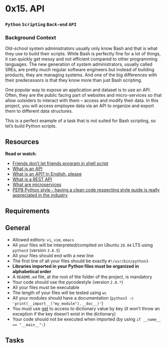 # 0x15. API
### `Python` `Scripting` `Back-end` `API`

### Background Context


Old-school system administrators usually only know Bash and that is what they use to build their scripts. While Bash is perfectly fine for a lot of things, it can quickly get messy and not efficient compared to other programming languages. The new generation of system administrators, usually called SREs, are pretty much regular software engineers but instead of building products, they are managing systems. And one of the big differences with their predecessors is that they know more than just Bash scripting.

One popular way to expose an application and dataset is to use an API. Often, they are the public facing part of websites and micro-services so that allow outsiders to interact with them – access and modify their data. In this project, you will access employee data via an API to organize and export them to different data structures.

This is a perfect example of a task that is not suited for Bash scripting, so let’s build Python scripts.

## Resources
**Read or watch**:

* [Friends don’t let friends program in shell script](https://www.turnkeylinux.org/blog/friends-dont-let-friends-program-shell-script)
* [What is an API](https://www.webopedia.com/definitions/api/)
* [What is an API? In English, please](https://www.freecodecamp.org/news/what-is-an-api-in-english-please-b880a3214a82/)
* [What is a REST API](https://www.sitepoint.com/rest-api/)
* [What are microservices](https://smartbear.com/learn/api-design/microservices/)
* [PEP8 Python style - having a clean code respecting style guide is really appreciated in the industry](https://peps.python.org/pep-0008/)

## Requirements
## General
* Allowed editors: `vi`, `vim`, `emacs`
* All your files will be interpreted/compiled on Ubuntu `20.04` LTS using `python3` (version `3.8.5`)
* All your files should end with a new line
* The first line of all your files should be exactly `#!/usr/bin/python3`
* **Libraries imported in your Python files must be organized in alphabetical order**
* A `README.md` file, at the root of the folder of the project, is mandatory
* Your code should use the pycodestyle (version `2.8.*`)
* All your files must be executable
* The length of your files will be tested using `wc`
* All your modules should have a documentation (`python3 -c 'print(__import__("my_module").__doc__)'`)
* You must use [get](https://docs.python.org/3.4/library/stdtypes.html#dict.get) to access to dictionary value by key (it won’t throw an exception if the key doesn’t exist in the dictionary)
* Your code should not be executed when imported (by using `if __name__ == "__main__":`)

## Tasks


